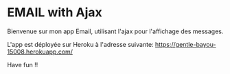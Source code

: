 # EMAIL with Ajax 

Bienvenue sur mon app Email, utilisant l'ajax pour l'affichage des messages.

L'app est déployée sur Heroku à l'adresse suivante: https://gentle-bayou-15008.herokuapp.com/

Have fun !!


